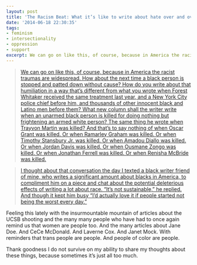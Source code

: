 ```yaml
---
layout: post
title: 'The Racism Beat: What it’s like to write about hate over and over and over'
date: '2014-06-18 22:30:35'
tags:
- feminism
- intersectionality
- oppression
- support
excerpt: We can go on like this, of course, because in America the racist traumas are widespread. How about the next time a black person is stopped and patted down without cause? How do you write about that humiliation in a way that’s different from what you wrote when Forest Whitaker received the same treatment last year, and a New York City police chief before him, and thousands of other innocent black and Latino men before them?
---
```



> [We can go on like this, of course, because in America the racist traumas are widespread. How about the next time a black person is stopped and patted down without cause? How do you write about that humiliation in a way that’s different from what you wrote when Forest Whitaker received the same treatment last year, and a New York City police chief before him, and thousands of other innocent black and Latino men before them? What new column shall the writer write when an unarmed black person is killed for doing nothing but frightening an armed white person? The same thing he wrote when Trayvon Martin was killed? And that’s to say nothing of when Oscar Grant was killed. Or when Ramarley Graham was killed. Or when Timothy Stansbury Jr. was killed. Or when Amadou Diallo was killed. Or when Jordan Davis was killed. Or when Ousmane Zongo was killed. Or when Jonathan Ferrell was killed. Or when Renisha McBride was killed.](https://medium.com/@cordjefferson/the-racism-beat-6ff47f76cbb6)

> [I thought about that conversation the day I texted a black writer friend of mine, who writes a significant amount about blacks in America, to compliment him on a piece and chat about the potential deleterious effects of writing a lot about race. “It’s not sustainable,” he replied. And though it kept him busy “I’d actually love it if people started not being the worst every day.”](https://medium.com/@cordjefferson/the-racism-beat-6ff47f76cbb6)

Feeling this lately with the insurmountable mountain of articles about the UCSB shooting and the many many people who have had to once again remind us that women are people too. And the many articles about Jane Doe. And CeCe McDonald. And Laverne Cox. And Janet Mock. With reminders that trans people are people. And people of color are people.

Thank goodness I do not survive on my ability to share my thoughts about these things, because sometimes it’s just all too much.


